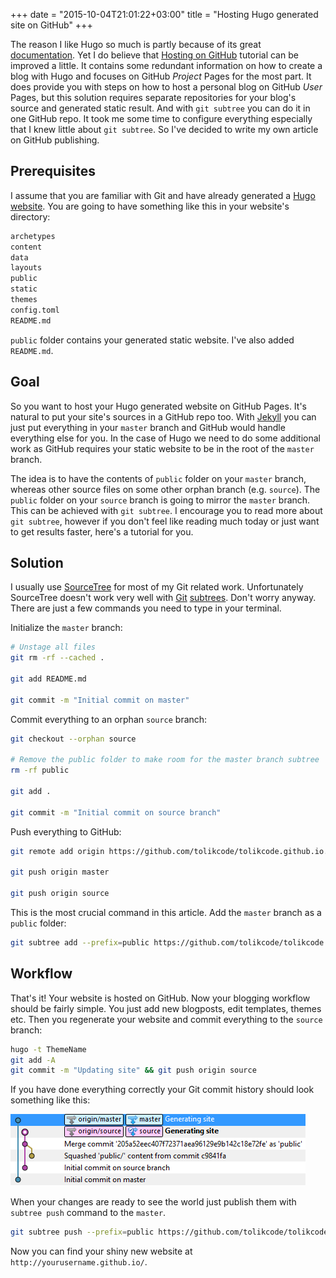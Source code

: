 +++
date = "2015-10-04T21:01:22+03:00"
title = "Hosting Hugo generated site on GitHub"
+++

The reason I like Hugo so much is partly because of its great [documentation](http://gohugo.io/overview/introduction/). Yet I do believe that  [Hosting on GitHub](http://gohugo.io/tutorials/github-pages-blog/) tutorial can be improved a little. It contains some redundant information on how to create a blog with Hugo and focuses on GitHub *Project* Pages for the most part. It does provide you with steps on how to host a personal blog on GitHub *User* Pages, but this solution requires separate repositories for your blog's source and generated static result. And with `git subtree` you can do it in one GitHub repo. It took me some time to configure everything especially that I knew little about `git subtree`. So I've decided to write my own article on GitHub publishing.

## Prerequisites

I assume that you are familiar with Git and have already generated a [Hugo website](https://gohugo.io/overview/quickstart/).
You are going to have something like this in your website's directory:

~~~ bash
archetypes
content
data
layouts
public
static
themes
config.toml
README.md
~~~

`public` folder contains your generated static website. I've also added `README.md`.

## Goal
So you want to host your Hugo generated website on GitHub Pages. It's natural to put your site's sources in a GitHub repo too.
With [Jekyll](https://jekyllrb.com/) you can just put everything in your `master` branch and GitHub would handle everything else for you.
In the case of Hugo we need to do some additional work as GitHub requires your static website to be in the root of the `master` branch.

The idea is to have the contents of `public` folder on your `master` branch, whereas other source files on some other orphan branch (e.g. `source`). The `public` folder on your `source` branch is going to mirror the `master` branch. This can be achieved with `git subtree`. I encourage you to read more about `git subtree`, however if you don't feel like reading much today or just want to get results faster, here's a tutorial for you.

## Solution

I usually use [SourceTree](https://www.sourcetreeapp.com/) for most of my Git related work. Unfortunately SourceTree doesn't work very well with [Git](https://jira.atlassian.com/browse/SRCTREEWIN-1643) [subtrees](https://jira.atlassian.com/browse/SRCTREEWIN-1819). Don't worry anyway. There are just a few commands you need to type in your terminal.

Initialize the `master` branch:

~~~ bash
# Unstage all files
git rm -rf --cached .

git add README.md

git commit -m "Initial commit on master"
~~~

Commit everything to an orphan `source` branch:

~~~ bash
git checkout --orphan source

# Remove the public folder to make room for the master branch subtree
rm -rf public

git add .

git commit -m "Initial commit on source branch"
~~~

Push everything to GitHub:

~~~ bash
git remote add origin https://github.com/tolikcode/tolikcode.github.io.

git push origin master

git push origin source
~~~

This is the most crucial command in this article. Add the `master` branch as a `public` folder:

~~~ bash
git subtree add --prefix=public https://github.com/tolikcode/tolikcode.github.io.git master --squash
~~~

## Workflow

That's it! Your website is hosted on GitHub. Now your blogging workflow should be fairly simple. You just add new blogposts, edit templates, themes etc. Then you regenerate your website and commit everything to the `source` branch:

~~~ bash
hugo -t ThemeName
git add -A
git commit -m "Updating site" && git push origin source
~~~

If you have done everything correctly your Git commit history should look something like this:

<div class="center" markdown="1">
	<img src="/images/HugoOnGithubHistory.png" alt="Git commit history">
</div>
<p/>

When your changes are ready to see the world just publish them with `subtree push` command to the `master`.

~~~ bash
git subtree push --prefix=public https://github.com/tolikcode/tolikcode.github.io.git master
~~~

Now you can find your shiny new website at `http://yourusername.github.io/`.
